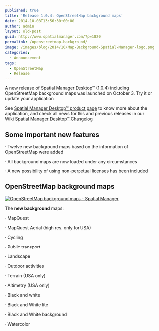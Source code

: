 ```yaml
---
published: true
title: 'Release 1.0.4: OpenStreetMap background maps'
date: 2014-10-08T13:56:30+00:00
author: admin
layout: old-post
guid: http://www.spatialmanager.com/?p=1820
permalink: /openstreetmap-background/
image: /images/blog/2014/10/Map-Background-Spatial-Manager-logo.png
categories:
  - Announcement
tags:
  - OpenStreetMap
  - Release
---
```

A new release of Spatial Manager Desktop™ (1.0.4) including OpenStreetMap background maps was launched on October 3. Try it or update your application<!--more-->

See <a title="Spatial Manager™ - Spatial Manager Desktop™" href="http://www.spatialmanager.com/spm-desktop/" target="_blank" rel="nofollow"><span>Spatial Manager Desktop™ product page</span></a> to know more about the application, and check all news for this and previous releases in our Wiki <a title="Spatial Manager Desktop™ Wiki Changelog" href="http://wiki.spatialmanager.com/index.php?title=Spatial_Manager_Desktop%E2%84%A2_Changelog" target="_blank" rel="nofollow"><span>Spatial Manager Desktop™ Changelog</span></a>

## Some important new features

· Twelve new background maps based on the information of OpenStreetMap were added
  
· All background maps are now loaded under any circumstances
  
· A new possibility of using non-perpetual licenses has been included

## OpenStreetMap background maps

<a href="/images/blog/2014/10/Map-Background-Spatial-Manager.png" target="_blank" rel="nofollow"><img src="/images/blog/2014/10/Map-Background-Spatial-Manager-1024x576.png" alt="OpenStreetMap background maps - Spatial Manager" width="625" height="351" srcset="/images/blog/2014/10/Map-Background-Spatial-Manager-1024x576.png 1024w, /images/blog/2014/10/Map-Background-Spatial-Manager-300x168.png 300w, /images/blog/2014/10/Map-Background-Spatial-Manager-624x351.png 624w, /images/blog/2014/10/Map-Background-Spatial-Manager.png 1280w" sizes="(max-width: 625px) 100vw, 625px" /></a>

The **new background** maps:
  
· MapQuest
  
· MapQuest Aerial (high res. only for USA)
  
· Cycling
  
· Public transport
  
· Landscape
  
· Outdoor activities
  
· Terrain (USA only)
  
· Altimetry (USA only)
  
· Black and white
  
· Black and White lite
  
· Black and White background
  
· Watercolor